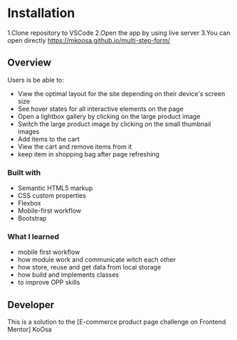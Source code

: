 # Installation

1.Clone repository to VSCode
2.Open the app by using live server
3.You can open directly <https://mkoosa.github.io/multi-step-form/>

## Overview

Users is be able to:

- View the optimal layout for the site depending on their device's screen size
- See hover states for all interactive elements on the page
- Open a lightbox gallery by clicking on the large product image
- Switch the large product image by clicking on the small thumbnail images
- Add items to the cart
- View the cart and remove items from it
- keep item in shopping bag after page refreshing

### Built with

- Semantic HTML5 markup
- CSS custom properties
- Flexbox
- Mobile-first workflow
- Bootstrap

### What I learned

- mobile first workflow
- how module work and communicate witch each other
- how store, reuse and get data from local storage
- how build and implements classes
- to improve OPP skills

## Developer

This is a solution to the [E-commerce product page challenge on Frontend Mentor]
KoOsa
